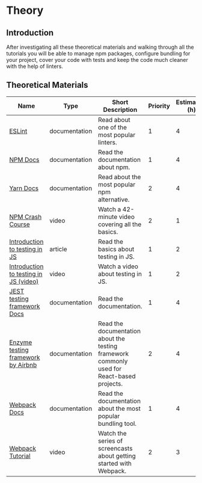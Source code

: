 # Theory

## Introduction

After investigating all these theoretical materials and walking through all the tutorials you will be able to manage npm packages,
configure bundling for your project, cover your code with tests and keep the code much cleaner
with the help of linters.

## Theoretical Materials

| Name                                                                                                     | Type          | Short Description                                                                          | Priority | Estimation (h) |
|----------------------------------------------------------------------------------------------------------|---------------|--------------------------------------------------------------------------------------------|----------|----------------|
| [ESLint](https://eslint.org/)                                                                            | documentation | Read about one of the most popular linters.                                                | 1        | 4              |
| [NPM Docs](https://docs.npmjs.com/)                                                                      | documentation | Read the documentation about npm.                                                          | 1        | 4              |
| [Yarn Docs](https://yarnpkg.com/en/docs)                                                                 | documentation | Read about the most popular npm alternative.                                               | 2        | 4              |
| [NPM Crash Course](https://www.youtube.com/watch?v=jHDhaSSKmB0)                                          | video         | Watch a 42-minute video covering all the basics.                                           | 2        | 1              |
| [Introduction to testing in JS](https://academind.com/learn/javascript/javascript-testing-introduction/) | article       | Read the basics about testing in JS.                                                       | 1        | 2              |
| [Introduction to testing in JS (video)](https://www.youtube.com/watch?v=r9HdJ8P6GQI)                     | video         | Watch a video about testing in JS.                                                         | 1        | 2              |
| [JEST testing framework Docs](https://jestjs.io/docs/en/getting-started)                                 | documentation | Read the documentation.                                                                    | 1        | 4              |
| [Enzyme testing framework by Airbnb](https://airbnb.io/enzyme/)                                          | documentation | Read the documentation about the testing framework commonly used for React-based projects. | 2        | 4              |
| [Webpack Docs](https://webpack.js.org/concepts)                                                          | documentation | Read the documentation about the most popular bundling tool.                               | 1        | 4              |
| [Webpack Tutorial](https://www.youtube.com/watch?v=GU-2T7k9NfI&list=PL55RiY5tL51rcCnrOrZixuOsZhAHHy6os)  | video         | Watch the series of screencasts about getting started with Webpack.                        | 2        | 3              |
